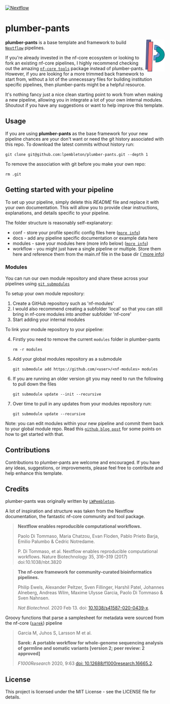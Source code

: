 [![Nextflow](https://img.shields.io/badge/nextflow%20DSL2-%E2%89%A522.10.1-23aa62.svg)](https://www.nextflow.io/)


# plumber-pants
<img align="right" src="docs/images/image2.svg" height="100">

**plumber-pants** is a base template and framework to build [`Nextflow`](https://www.nextflow.io/) pipelines.

 If you're already invested in the nf-core ecosystem or looking to fork an existing nf-core pipelines, I highly recommend checking out the amazing [`nf-core tools`](https://nf-co.re/tools/) package instead of plumber-pants. However, if you are looking for a more trimmed back framework to start from, without a lot of the unnecessary files for building institution specific pipelines, then plumber-pants might be a helpful resource. 

It's nothing fancy just a nice clean starting point to work from when making a new pipeline, allowing you in integrate a lot of your own internal modules. Shoutout if you have any suggestions or want to help improve this template. 

## Usage
If you are using **plumber-pants** as the base framework for your new pipeline chances are your don't want or need the git history associated with this repo. To download the latest commits without history run:

`git clone git@github.com:lpembleton/plumber-pants.git --depth 1`

To remove the association with git before you make your own repo:

`rm .git`

## Getting started with your pipeline
To set up your pipeline, simply delete this *README* file and replace it with your own documentation. This will allow you to provide clear instructions, explanations, and details specific to your pipeline.

The folder structure is reasonably self-explanatory:
* conf - store your profile specific config files here ([`more info`](https://www.nextflow.io/docs/latest/config.html#config-profiles))
* docs - add any pipeline specific documentation or example data here
* modules - save your modules here (more info below) ([`more info`](https://www.nextflow.io/docs/latest/dsl2.html?highlight=module#modules))
* workflow - you might just have a single pipeline or multiple. Store them here and reference them from the main.nf file in the base dir ([`more info](https://www.nextflow.io/docs/latest/dsl2.html?highlight=module#workflow))

### Modules
You can run our own module repository and share these across your pipelines using [`git submodules`](https://github.blog/2016-02-01-working-with-submodules/)

To setup your own module repository:
1. Create a GitHub repository such as 'nf-modules'
2. I would also recommend creating a subfolder 'local' so that you can still bring in nf-core modules into another subfolder 'nf-core'
3. Start adding your internal modules

To link your module repository to your pipeline:

4. Firstly you need to remove the current `modules` folder in plumber-pants

    `rm -r modules`

2. Add your global modules repository as a submodule 

    `git submodule add https://github.com/<user>/<nf-modules> modules`

2. If you are running an older version git you may need to run the following to pull down the files

    `git submodule update --init --recursive`

3. Over time to pull in any updates from your modules repository run:

    `git submodule update --recursive`

Note: you can edit modules within your new pipeline and commit them back to your global module repo. Read this [`github blog post`](https://github.blog/2016-02-01-working-with-submodules/) for some points on how to get started with that. 

## Contributions

Contributions to plumber-pants are welcome and encouraged. If you have any ideas, suggestions, or improvements, please feel free to contribute and help enhance this template.

## Credits

plumber-pants was originally written by [`LWPembleton`](https://github.com:lpembleton).

A lot of inspiration and structure was taken from the Nextflow documentation, the fantastic nf-core community and tool package.

> **Nextflow enables reproducible computational workflows.**
> 
> Paolo Di Tommaso, Maria Chatzou, Evan Floden, Pablo Prieto Barja, Emilio Palumbo & Cedric Notredame.
> 
> P. Di Tommaso, et al. Nextflow enables reproducible computational workflows. Nature Biotechnology 35, 316–319 (2017) doi:10.1038/nbt.3820

> **The nf-core framework for community-curated bioinformatics pipelines.**
>
> Philip Ewels, Alexander Peltzer, Sven Fillinger, Harshil Patel, Johannes Alneberg, Andreas Wilm, Maxime Ulysse Garcia, Paolo Di Tommaso & Sven Nahnsen.
>
> _Nat Biotechnol._ 2020 Feb 13. doi: [10.1038/s41587-020-0439-x](https://dx.doi.org/10.1038/s41587-020-0439-x).

Groovy functions that parse a samplesheet for metadata were sourced from the nf-core ([`sarek`](https://github.com/nf-core/sarek/tree/master)) pipeline

> Garcia M, Juhos S, Larsson M et al. 
>
> **Sarek: A portable workflow for whole-genome sequencing analysis of germline and somatic variants [version 2; peer review: 2 approved]** 
>
> _F1000Research_ 2020, 9:63 [doi: 10.12688/f1000research.16665.2](http://dx.doi.org/10.12688/f1000research.16665.2).

## License

This project is licensed under the MIT License - see the LICENSE file for details.
